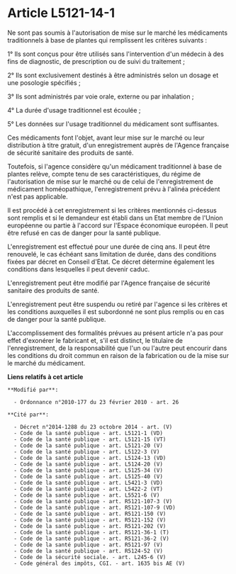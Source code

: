 # Article L5121-14-1

Ne sont pas soumis à l'autorisation de mise sur le marché les médicaments traditionnels à base de plantes qui remplissent les
critères suivants : 

1° Ils sont conçus pour être utilisés sans l'intervention d'un médecin à des fins de diagnostic, de prescription ou de suivi
du traitement ; 

2° Ils sont exclusivement destinés à être administrés selon un dosage et une posologie spécifiés ; 

3° Ils sont administrés par voie orale, externe ou par inhalation ; 

4° La durée d'usage traditionnel est écoulée ; 

5° Les données sur l'usage traditionnel du médicament sont suffisantes. 

Ces médicaments font l'objet, avant leur mise sur le marché ou leur distribution à titre gratuit, d'un enregistrement auprès
de l'Agence française de sécurité sanitaire des produits de santé. 

Toutefois, si l'agence considère qu'un médicament traditionnel à base de plantes relève, compte tenu de ses caractéristiques,
du régime de l'autorisation de mise sur le marché ou de celui de l'enregistrement de médicament homéopathique,
l'enregistrement prévu à l'alinéa précédent n'est pas applicable. 

Il est procédé à cet enregistrement si les critères mentionnés ci-dessus sont remplis et si le demandeur est établi dans un
Etat membre de  l'Union européenne ou partie à l'accord sur l'Espace économique européen. Il peut être refusé en cas de
danger pour la santé publique.

L'enregistrement est effectué pour une durée de cinq ans. Il peut être renouvelé, le cas échéant sans limitation de durée,
dans des conditions fixées par décret en Conseil d'Etat. Ce décret détermine également les conditions dans lesquelles il peut
devenir caduc.

L'enregistrement peut être modifié par l'Agence française de sécurité sanitaire des produits de santé.

L'enregistrement peut être suspendu ou retiré par l'agence si les critères et les conditions auxquelles il est subordonné ne
sont plus remplis ou en cas de danger pour la santé publique.

L'accomplissement des formalités prévues au présent article n'a pas pour effet d'exonérer le fabricant et, s'il est distinct,
le titulaire de l'enregistrement, de la responsabilité que l'un ou l'autre peut encourir dans les conditions du droit commun
en raison de la fabrication ou de la mise sur le marché du médicament.

**Liens relatifs à cet article**

	**Modifié par**:

	  - Ordonnance n°2010-177 du 23 février 2010 - art. 26

	**Cité par**:

	  - Décret n°2014-1288 du 23 octobre 2014 - art. (V)
	  - Code de la santé publique - art. L5121-1 (VD)
	  - Code de la santé publique - art. L5121-15 (VT)
	  - Code de la santé publique - art. L5121-20 (V)
	  - Code de la santé publique - art. L5122-3 (V)
	  - Code de la santé publique - art. L5124-13 (VD)
	  - Code de la santé publique - art. L5124-20 (V)
	  - Code de la santé publique - art. L5125-34 (V)
	  - Code de la santé publique - art. L5125-40 (V)
	  - Code de la santé publique - art. L5421-3 (VD)
	  - Code de la santé publique - art. L5422-2 (VT)
	  - Code de la santé publique - art. L5521-6 (V)
	  - Code de la santé publique - art. R5121-107-3 (V)
	  - Code de la santé publique - art. R5121-107-9 (VD)
	  - Code de la santé publique - art. R5121-150 (V)
	  - Code de la santé publique - art. R5121-152 (V)
	  - Code de la santé publique - art. R5121-202 (V)
	  - Code de la santé publique - art. R5121-36-1 (T)
	  - Code de la santé publique - art. R5121-36-2 (V)
	  - Code de la santé publique - art. R5121-97 (V)
	  - Code de la santé publique - art. R5124-52 (V)
	  - Code de la sécurité sociale. - art. L245-6 (V)
	  - Code général des impôts, CGI. - art. 1635 bis AE (V)
